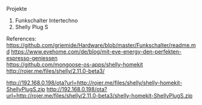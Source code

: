Projekte

1. Funkschalter Intertechno
2. Shelly Plug S


References:
https://github.com/griemide/Hardware/blob/master/Funkschalter/readme.md
https://www.evehome.com/de/blog/mit-eve-energy-den-perfekten-espresso-geniessen  
https://github.com/mongoose-os-apps/shelly-homekit  
http://rojer.me/files/shelly/2.11.0-beta3/

http://192.168.0.198/ota?url=http://rojer.me/files/shelly/shelly-homekit-ShellyPlugS.zip
http://192.168.0.198/ota?url=http://rojer.me/files/shelly/2.11.0-beta3/shelly-homekit-ShellyPlugS.zip

